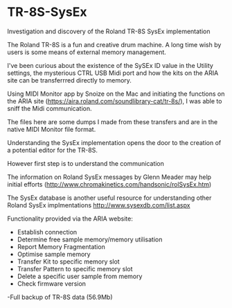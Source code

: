 # TR-8S-SysEx
Investigation and discovery of the Roland TR-8S SysEx implementation 

The Roland TR-8S is a fun and creative drum machine. A long time wish by users is some means of external memory management.

I've been curious about the existence of the SySEx ID value in the Utility settings, the mysterious CTRL USB Midi port and how the kits on the ARIA site can be transferrred directly to memory.

Using MIDI Monitor app by Snoize on the Mac and initiating the functions on the ARIA site (https://aira.roland.com/soundlibrary-cat/tr-8s/), I was able to sniff the Midi communication.

The files here are some dumps I made from these transfers and are in the native MIDI Monitor file format.

Understanding the SysEx implementation opens the door to the creation of a potential editor for the TR-8S.

However first step is to understand the communication 

The information on Roland SysEx messages by Glenn Meader may help initial efforts (http://www.chromakinetics.com/handsonic/rolSysEx.htm)

The SysEx database is another useful resource for understanding other Roland SysEx implmentations
http://www.sysexdb.com/list.aspx



Functionality provided via the ARIA website:
- Establish connection
- Determine free sample memory/memory utilisation
- Report Memory Fragmentation
- Optimise sample memory
- Transfer Kit to specific memory slot
- Transfer Pattern to specific memory slot
- Delete a specific user sample from memory
- Check firmware version



-Full backup of TR-8S data (56.9Mb)

